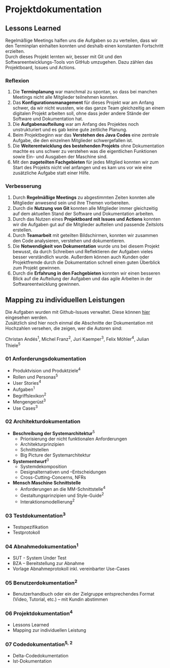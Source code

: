 # Projektdokumentation

## Lessons Learned

Regelmäßige Meetings halfen uns die Aufgaben so zu verteilen, dass wir den Terminplan einhalten konnten und deshalb einen konstanten Fortschritt erzielten.
<br>
Durch dieses Projekt lernten wir, besser mit Git und den Softwareentwicklungs-Tools von GitHub umzugehen. Dazu zählen das Projektboard, Issues und Actions. 
<br>

### Reflexion

1. Die **Terminplanung** war manchmal zu spontan, so dass bei manchen Meetings nicht alle Mitglieder teilnehmen konnten.
2. Das **Konfigurationsmanagement** für dieses Projekt war am Anfang schwer, da wir nicht wussten, wie das ganze Team gleichzeitig an einem digitalen Projekt arbeiten soll, ohne dass jeder andere Stände der Software und Dokumentation hat.
3. Die **Aufgabenaufteilung** war am Anfang des Projektes noch unstrukturiert und es gab keine gute zeitliche Planung.
4. Beim Projektbeginn war das **Verstehen des Java Codes** eine zentrale Aufgabe, die den einzelnen Mitglieder schwergefallen ist.
5. Die **Weiterentwicklung des bestehenden Projekts** ohne Dokumentation machte es uns schwer zu verstehen was die eigentlichen Funktionen sowie Ein- und Ausgaben der Maschine sind.
6. Mit den **zugeteilten Fachgebieten** für jedes Mitglied konnten wir zum Start des Projekts nicht viel anfangen und es kam uns vor wie eine zusätzliche Aufgabe statt einer Hilfe.

### Verbesserung

1. Durch **Regelmäßige Meetings** zu abgestimmten Zeiten konnten alle Mitglieder anwesend sein und ihre Themen vorbereiten.
2. Durch die **Nutzung von Git** konnten alle Mitglieder immer gleichzeitig auf dem aktuellen Stand der Software und Dokumentation arbeiten.
3. Durch das Nutzen eines **Projektboard mit Issues und Actions** konnten wir die Aufgaben gut auf die Mitglieder aufteilen und passende Zeitslots erstellen.
4. Durch **Teamarbeit** mit geteilten Bildschirmen, konnten wir zusammen den Code analysieren, verstehen und dokumentieren.
5. Die **Notwendigkeit von Dokumentation** wurde uns bei diesem Projekt bewusst, da durch Schreiben und Reflektieren der Aufgaben vieles besser verständlich wurde. Außerdem können auch Kunden oder Projektfremde durch die Dokumentation schnell einen guten Überblick zum Projekt gewinnen.
6. Durch die **Erfahrung in den Fachgebieten** konnten wir einen besseren Blick auf die Aufteilung der Aufgaben und das agile Arbeiten in der Softwareentwicklung gewinnen.

## Mapping zu individuellen Leistungen

Die Aufgaben wurden mit Github-Issues verwaltet. Diese können [hier](https://github.com/thieleju/ATM/issues?q=) eingesehen werden. <br>
Zusätzlich sind hier noch einmal die Abschnitte der Dokumentation mit Hochzahlen versehen, die zeigen, wer die Autoren sind:

Christan Andés<sup>1</sup>, Michel Franz<sup>2</sup>, Juri Kaemper<sup>3</sup>, Felix Möhler<sup>4</sup>, Julian Thiele<sup>5</sup>

### 01 Anforderungsdokumentation

- Produktvision und Produktziele<sup>4</sup>
- Rollen und Personas<sup>5</sup>
- User Stories<sup>4</sup>
- Aufgaben<sup>1</sup>
- Begriffslexikon<sup>2</sup>
- Mengengerüst<sup>3</sup>
- Use Cases<sup>3</sup>

### 02 Architekturdokumentation

- **Beschreibung der Systemarchitektur**<sup>5</sup>
    - Priorisierung der nicht funktionalen Anforderungen
    - Architekturprinzipien
    - Schnittstellen
    - Big Picture der Systemarchitektur
- **Systementwurf**<sup>3</sup>
    - Systemdekomposition
    - Designalternativen und –Entscheidungen
    - Cross-Cutting-Concerns, NFRs
- **Mensch Maschine Schnittstelle**
    - Anforderungen an die MM-Schnittstelle<sup>4</sup>
    - Gestaltungsprinzipien und Style-Guide<sup>2</sup>
    - Interaktionsmodellierung<sup>2</sup>

### 03 Testdokumentation<sup>3</sup>
- Testspezifikation
- Testprotokoll

### 04 Abnahmedokumentation<sup>1</sup>
- SUT - System Under Test
- BZA – Bereitstellung zur Abnahme
- Vorlage Abnahmeprotokoll inkl. vereinbarter Use-Cases

### 05 Benutzerdokumentation<sup>2</sup>
- Benutzerhandbuch oder ein der Zielgruppe entsprechendes Format (Video, Tutorial, etc.) – mit Kundin abstimmen

### 06 Projektdokumentation<sup>4</sup>
- Lessons Learned
- Mapping zur individuellen Leistung

### 07 Codedokumentation<sup>5, 2</sup>
- Delta-Codedokumentation
- Ist-Dokumentation
